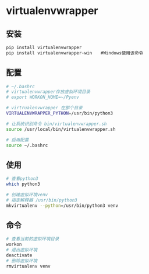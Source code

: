 virtualenvwrapper
=================
安装
--
```sh
pip install virtualenvwrapper
pip install virtualenvwrapper-win　　#Windows使用该命令
```
配置
--
```sh
# ~/.bashrc
# virtualenvwrapper存放虚拟环境目录
# export WORKON_HOME=~/Pyenv

# virtrualenvwrapper 在那个目录
VIRTUALENVWRAPPER_PYTHON=/usr/bin/python3

# 让系统识别命令 bin/virtualenvwrapper.sh
source /usr/local/bin/virtualenvwrapper.sh

# 启用配置　
source ~/.bashrc
```
使用
--
```sh
# 查看python3
which python3

# 创建虚拟环境venv 
# 指定解释器 /usr/bin/python3
mkvirtualenv --python=/usr/bin/python3 venv
```
命令
--
```sh
# 查看当前的虚拟环境目录
workon
# 退出虚拟环境
deactivate
# 删除虚拟环境
rmvirtualenv venv
```
